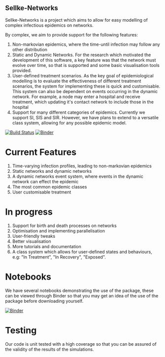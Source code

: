 ## Sellke-Networks
Sellke-Networks is a project which aims to allow for easy modelling of complex infectious epidemics on networks.

By complex, we aim to provide support for the following features:
1) Non-markovian epidemics, where the time-until infection may follow any other distribution
2) Static and Dynamic Networks. For the research which motivated the development of this software, a key feature was that the network must evolve over time, so that is supported and some basic visualisation tools provided.
3) User-defined treatment scenarios. As the key goal of epidemiological modelling is to evaluate the effectiveness of different treatment scenarios, the system for implementing these is quick and customisable. This system can also be dependent on events occurring in the dynamic network. For example, a node may enter a hospital and receive treatment, which updating it's contact network to include those in the hospital
4) Support for many different categories of epidemics. Currently we support SI, SIS and SIR. However, we have plans to extend to a versatile class system, allowing for any possible epidemic model.

[![Build Status](https://travis-ci.org/martyn1fyles/Sellke-Networks.svg?branch=master)](https://travis-ci.org/martyn1fyles/Sellke-Networks)
[![Binder](https://mybinder.org/badge_logo.svg)](https://mybinder.org/v2/gh/martyn1fyles/Sellke-Networks/master)

# Current Features
1) Time-varying infection profiles, leading to non-markovian epidemics
2) Static networks and dynamic networks
3) A dynamic networks event system, where events in the dynamic network can effect the epidemic
4) The most common epidemic classes
5) User customisable treatment

# In progress
1) Support for birth and death processes on networks
2) Optimisation and implementing parallelisation
3) User-friendly tweaks
4) Better visualisation
5) More tutorials and documentation
6) A class system which allows for user-defined states and behaviours, e.g: "In Treatment", "In Recovery", "Exposed".

# Notebooks
We have several notebooks demonstrating the use of the package, these can be viewed through Binder so that you may get an idea of the use of the package before downloading yourself.

[![Binder](https://mybinder.org/badge_logo.svg)](https://mybinder.org/v2/gh/martyn1fyles/Sellke-Networks/master)

# Testing
Our code is unit tested with a high coverage so that you can be assured of the validity of the results of the simulations.
